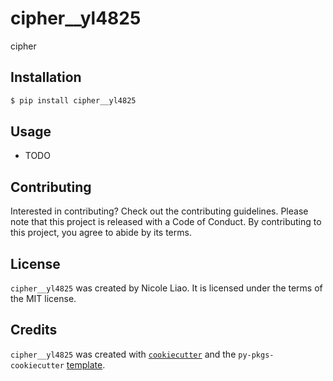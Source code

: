 # cipher__yl4825

cipher

## Installation

```bash
$ pip install cipher__yl4825
```

## Usage

- TODO

## Contributing

Interested in contributing? Check out the contributing guidelines. Please note that this project is released with a Code of Conduct. By contributing to this project, you agree to abide by its terms.

## License

`cipher__yl4825` was created by Nicole Liao. It is licensed under the terms of the MIT license.

## Credits

`cipher__yl4825` was created with [`cookiecutter`](https://cookiecutter.readthedocs.io/en/latest/) and the `py-pkgs-cookiecutter` [template](https://github.com/py-pkgs/py-pkgs-cookiecutter).
